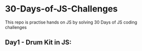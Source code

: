# 30-Days-of-JS-Challenges
This repo is practise hands on JS by solving 30 Days of JS coding challenges

## Day1 - Drum Kit in JS:

